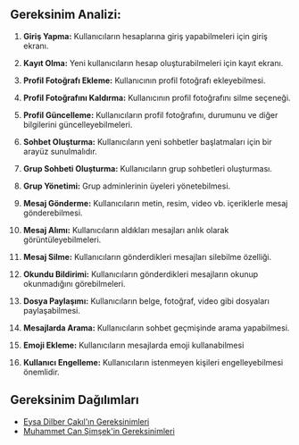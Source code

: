 ## Gereksinim Analizi:

1. **Giriş Yapma:** Kullanıcıların hesaplarına giriş yapabilmeleri için giriş ekranı.

2. **Kayıt Olma:** Yeni kullanıcıların hesap oluşturabilmeleri için kayıt ekranı.

3. **Profil Fotoğrafı Ekleme:** Kullanıcının profil fotoğrafı ekleyebilmesi.

4. **Profil Fotoğrafını Kaldırma:** Kullanıcının profil fotoğrafını silme seçeneği.

5. **Profil Güncelleme:** Kullanıcıların profil fotoğrafını, durumunu ve diğer bilgilerini güncelleyebilmeleri.

6. **Sohbet Oluşturma:** Kullanıcıların yeni sohbetler başlatmaları için bir arayüz sunulmalıdır.

7. **Grup Sohbeti Oluşturma:** Kullanıcıların grup sohbetleri oluşturması.

8. **Grup Yönetimi:** Grup adminlerinin üyeleri yönetebilmesi.

9. **Mesaj Gönderme:** Kullanıcıların metin, resim, video vb. içeriklerle mesaj gönderebilmesi.

10. **Mesaj Alımı:** Kullanıcıların aldıkları mesajları anlık olarak görüntüleyebilmeleri.

11. **Mesaj Silme:** Kullanıcıların gönderdikleri mesajları silebilme özelliği.

12. **Okundu Bildirimi:** Kullanıcıların gönderdikleri mesajların okunup okunmadığını görebilmeleri.

13. **Dosya Paylaşımı:** Kullanıcıların belge, fotoğraf, video gibi dosyaları paylaşabilmesi.

14. **Mesajlarda Arama:** Kullanıcıların sohbet geçmişinde arama yapabilmesi.

15. **Emoji Ekleme:** Kullanıcıların mesajlarda emoji kullanabilmesi

16. **Kullanıcı Engelleme:** Kullanıcıların istenmeyen kişileri engelleyebilmesi önemlidir.

## Gereksinim Dağılımları
- [Eysa Dilber Çakıl'ın Gereksinimleri](eysanınGereksinimleri.md)
- [Muhammet Can Şimşek'in Gereksinimleri](muhammetinGereksinimleri.md)